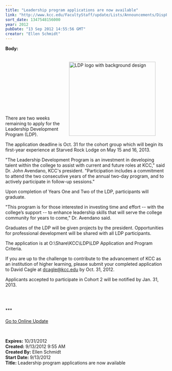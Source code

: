 ```yaml
---
title: "Leadership program applications are now available"
link: "http://www.kcc.edu/FacultyStaff/update/Lists/Announcements/DispForm.aspx?ID=815"
sort_date: 1347548156000
year: 2012
pubDate: "13 Sep 2012 14:55:56 GMT"
creator: "Ellen Schmidt"
---
```


<div><b>Body:</b> <div class="ExternalClassDAA23B4F92204F15BA00BB8CECB2CBB8">
<div>
<p style="padding-left:8px;padding-right:35px;float:right;padding-top:5px"><img style="width:270px;height:231px" alt="LDP logo with background design" src="/FacultyStaff/update/PublishingImages/LDP-logo-with-bkg_layers-copy.png" width="333" height="284" /></p>
<p> </p>
<p> </p>
<p> </p>
<p> </p>
<p> </p>
<p> </p>
<p>There are two weeks remaining to apply for the Leadership Development Program (LDP).</p>
<p>The application deadline is Oct. 31 for the cohort group which will begin its first-year experience at Starved Rock Lodge on May 15 and 16, 2013.</p>
<p>&quot;The Leadership Development Program is an investment in developing talent within the college to assist with current and future roles at KCC,&quot; said Dr. John Avendano, KCC's president. &quot;Participation includes a commitment to attend the two consecutive years of the annual two-day program, and to actively participate in follow-up sessions.&quot;</p>
<p>Upon completion of Years One and Two of the LDP, participants will graduate.</p>
<p>&quot;This program is for those interested in investing time and effort -- with the college’s support -- to enhance leadership skills that will serve the college community for years to come,&quot; Dr. Avendano said.</p>
<p>Graduates of the LDP will be given projects by the president. Opportunities for professional development will be shared with all LDP participants.</p>
<p>The application is at O:\Share\KCC\LDP\LDP Application and Program Criteria.</p>
<p>If you are up to the challenge to contribute to the advancement of KCC as an institution of higher learning, please submit your completed application to David Cagle at <a href="mailto:dcagle@kcc.edu">dcagle@kcc.edu</a> by Oct. 31, 2012.</p>
<p>Applicants accepted to participate in Cohort 2 will be notified by Jan. 31, 2013.<br /></p>
<p> </p>
<div>
<div>
<div align="right"> </div>
<div>
<div>***</div>
<div> </div>
<div><a href="/FacultyStaff/update/Pages/dailyupdate.aspx">Go to Online Update</a></div></div></div></div>
<p> </p></div></div></div>
<div><b>Expires:</b> 10/31/2012</div>
<div><b>Created:</b> 9/13/2012 9:55 AM</div>
<div><b>Created By:</b> Ellen Schmidt</div>
<div><b>Start Date:</b> 9/13/2012</div>
<div><b>Title:</b> Leadership program applications are now available</div>
